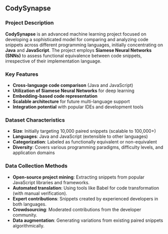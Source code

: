 ## CodySynapse

### Project Description
**CodySynapse** is an advanced machine learning project focused on developing a sophisticated model for comparing and analyzing code snippets across different programming languages, initially concentrating on **Java** and **JavaScript**. The project employs **Siamese Neural Networks (SNNs)** to assess functional equivalence between code snippets, irrespective of their implementation language.

### Key Features
- **Cross-language code comparison** (Java and JavaScript)
- **Utilization of Siamese Neural Networks** for deep learning
- **Embedding-based code representation**
- **Scalable architecture** for future multi-language support
- **Integration potential** with popular IDEs and development tools

### Dataset Characteristics
- **Size**: Initially targeting 10,000 paired snippets (scalable to 100,000+)
- **Languages**: Java and JavaScript (extensible to other languages)
- **Categorization**: Labeled as functionally equivalent or non-equivalent
- **Diversity**: Covers various programming paradigms, difficulty levels, and application domains

### Data Collection Methods
- **Open-source project mining**: Extracting snippets from popular JavaScript libraries and frameworks.
- **Automated translation**: Using tools like Babel for code transformation (with manual verification).
- **Expert contributions**: Snippets created by experienced developers in both languages.
- **Crowdsourcing**: Moderated contributions from the developer community.
- **Data augmentation**: Generating variations from existing paired snippets algorithmically.
